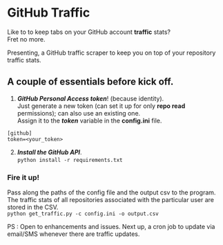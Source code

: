 # GitHub Traffic

Like to to keep tabs on your GitHub account **traffic** stats? <br>
Fret no more.

Presenting, a GitHub traffic scraper to keep you on top of your repository traffic stats.

## A couple of essentials before kick off.
1. ***GitHub Personal Access token***! (because identity).<br>
Just generate a new token (can set it up for only **repo read** permissions); can also use an existing one. <br>
Assign it to the ***token*** variable in the **config.ini** file. <br>

```
[github]
token=<your_token>
```


2. ***Install the GitHub API***. <br>
`python install -r requirements.txt`

### Fire it up! <br>
Pass along the paths of the config file and the output csv to the program. <br>
The traffic stats of all repositories associated with the particular user are stored in the CSV. <br>
`python get_traffic.py -c config.ini -o output.csv` <br>

PS : Open to enhancements and issues. Next up, a cron job to update via email/SMS whenever there are traffic updates.
